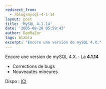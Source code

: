 ```yaml
---
redirect_from:
  - /blog/mysql-4-1-14
layout: post
title: 'MySQL 4.1.14'
date: '2005-08-28 05:59:43'
author: DanRaZor
tags: blabla
excerpt: "Encore une version de mySQL 4.X."
---
```


Encore une version de mySQL 4.X. : La **4.1.14**
* Corrections de bugs
* Nouveautés mineures

Dispo : [ICI](http://dev.mysql.com/downloads/mysql/4.1.html)
